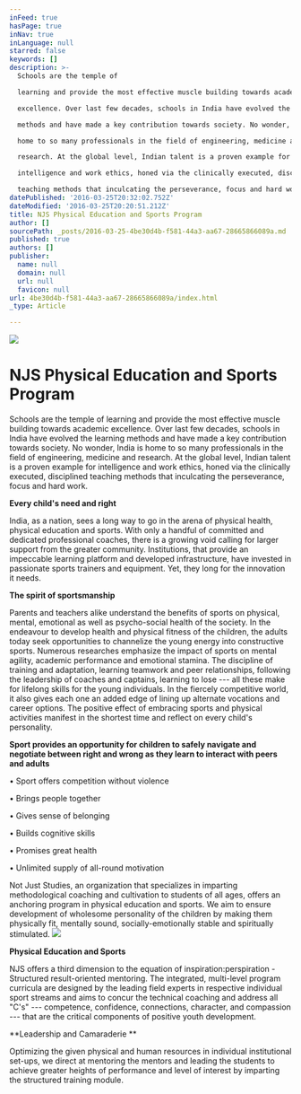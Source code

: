 ```yaml
---
inFeed: true
hasPage: true
inNav: true
inLanguage: null
starred: false
keywords: []
description: >-
  Schools are the temple of

  learning and provide the most effective muscle building towards academic

  excellence. Over last few decades, schools in India have evolved the learning

  methods and have made a key contribution towards society. No wonder, India is

  home to so many professionals in the field of engineering, medicine and

  research. At the global level, Indian talent is a proven example for

  intelligence and work ethics, honed via the clinically executed, disciplined

  teaching methods that inculcating the perseverance, focus and hard work.
datePublished: '2016-03-25T20:32:02.752Z'
dateModified: '2016-03-25T20:20:51.212Z'
title: NJS Physical Education and Sports Program
author: []
sourcePath: _posts/2016-03-25-4be30d4b-f581-44a3-aa67-28665866089a.md
published: true
authors: []
publisher:
  name: null
  domain: null
  url: null
  favicon: null
url: 4be30d4b-f581-44a3-aa67-28665866089a/index.html
_type: Article

---
```

![](https://the-grid-user-content.s3-us-west-2.amazonaws.com/2409cefc-cc0d-4b38-9df2-9ea4ff0772b5.jpg)

# NJS Physical Education and Sports Program

Schools are the temple of
learning and provide the most effective muscle building towards academic
excellence. Over last few decades, schools in India have evolved the learning
methods and have made a key contribution towards society. No wonder, India is
home to so many professionals in the field of engineering, medicine and
research. At the global level, Indian talent is a proven example for
intelligence and work ethics, honed via the clinically executed, disciplined
teaching methods that inculcating the perseverance, focus and hard work.

**Every child's need and right**

India, as a nation, sees a long
way to go in the arena of physical health, physical education and sports. With
only a handful of committed and dedicated professional coaches, there is a growing
void calling for larger support from the greater community. Institutions, that
provide an impeccable learning platform and developed infrastructure, have
invested in passionate sports trainers and equipment. Yet, they long for the
innovation it needs. 

**The spirit of sportsmanship**

Parents and teachers alike
understand the benefits of sports on physical, mental, emotional as well as
psycho-social health of the society. In the endeavour to develop health and
physical fitness of the children, the adults today seek opportunities to
channelize the young energy into constructive sports. Numerous researches
emphasize the impact of sports on mental agility, academic performance and
emotional stamina. The discipline of training and adaptation, learning teamwork
and peer relationships, following the leadership of coaches and captains,
learning to lose --- all these make for lifelong skills for the young
individuals. In the fiercely competitive world, it also gives each one an added
edge of lining up alternate vocations and career options. The positive effect
of embracing sports and physical activities manifest in the shortest time and
reflect on every child's personality.

**Sport provides an opportunity
for children to safely navigate and negotiate between right and wrong as they
learn to interact with peers and adults**

• Sport offers competition without violence

• Brings people together

• Gives sense of belonging

• Builds cognitive skills

• Promises great health

• Unlimited supply of all-round motivation

Not Just Studies, an organization
that specializes in imparting methodological coaching and cultivation to
students of all ages, offers an anchoring program in physical education and
sports. We aim to ensure development of wholesome personality of the children
by making them physically fit, mentally sound, socially-emotionally stable and
spiritually stimulated. ![](https://the-grid-user-content.s3-us-west-2.amazonaws.com/e49ea273-ca97-4b9d-8f97-2caf509e7676.jpg)

**Physical Education and Sports**

NJS offers a third dimension to
the equation of inspiration:perspiration - Structured result-oriented mentoring.
The integrated, multi-level program curricula are designed by the leading field
experts in respective individual sport streams and aims to concur the technical
coaching and address all "C's" --- competence, confidence, connections,
character, and compassion --- that are the critical components of positive youth
development. 

**Leadership and Camaraderie **

Optimizing the given physical and
human resources in individual institutional set-ups, we direct at mentoring the
mentors and leading the students to achieve greater heights of performance and
level of interest by imparting the structured training module.